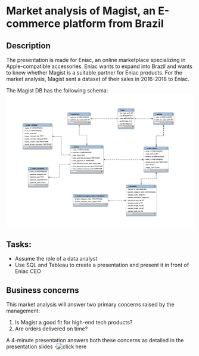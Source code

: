 # Market analysis of Magist, an E-commerce platform from Brazil
## Description
The presentation is made for Eniac, an online marketplace specializing in Apple-compatible accessories. Eniac wants to expand into Brazil and wants to know whether Magist is a suitable partner for Eniac products.
For the market analysis, Magist sent a dataset of their sales in 2016-2018 to Eniac. 

The Magist DB has the following schema:
![My Image](images/magist_schema.png)

## Tasks:
- Assume the role of a data analyst
- Use SQL and Tableau to create a presentation and present it in front of Eniac CEO

## Business concerns 
This market analysis will answer two primary concerns raised by the management:
1. Is Magist a good fit for high-end tech products?
2. Are orders delivered on time?

A 4-minute presentation answers both these concerns as detailed in the presentation slides -![click here]([https://github.com/sumitdeole/SQL-Tableau/blob/da5b045f6593d6246156d7715b9fdf5a6398f975/Magist%20ppt.pdf])
